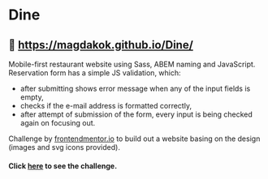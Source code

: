 # Dine

## :movie_camera: https://magdakok.github.io/Dine/

Mobile-first restaurant website using Sass, ABEM naming and JavaScript. Reservation form has a simple JS validation, which:
- after submitting shows error message when any of the input fields is empty,
- checks if the e-mail address is formatted correctly,
- after attempt of submission of the form, every input is being checked again on focusing out.

Challenge by [frontendmentor.io](https://www.frontendmentor.io/) to build out a website basing on the design (images and svg icons provided). 

#### Click [here](https://www.frontendmentor.io/challenges/dine-restaurant-website-yAt7Vvxt7) to see the challenge.